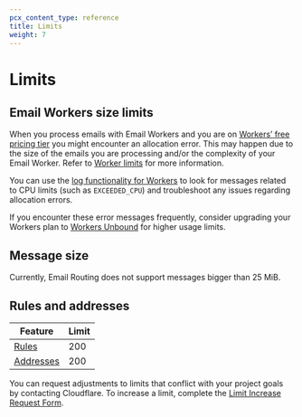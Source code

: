 ```yaml
---
pcx_content_type: reference
title: Limits
weight: 7
---
```


# Limits

## Email Workers size limits

When you process emails with Email Workers and you are on [Workers’ free pricing tier](/workers/platform/pricing/) you might encounter an allocation error. This may happen due to the size of the emails you are processing and/or the complexity of your Email Worker. Refer to [Worker limits](/workers/platform/limits/#worker-limits) for more information.

You can use the [log functionality for Workers](/workers/learning/logging-workers/) to look for messages related to CPU limits (such as `EXCEEDED_CPU`) and troubleshoot any issues regarding allocation errors.

If you encounter these error messages frequently, consider upgrading your Workers plan to [Workers Unbound](/workers/platform/limits/#unbound-usage-model) for higher usage limits.

## Message size

Currently, Email Routing does not support messages bigger than 25 MiB.

## Rules and addresses

Feature | Limit
--- | ---
[Rules](/email-routing/setup/email-routing-addresses/) | 200
[Addresses](/email-routing/setup/email-routing-addresses/#destination-addresses) | 200

You can request adjustments to limits that conflict with your project goals by contacting Cloudflare. To increase a limit, complete the [Limit Increase Request Form](https://forms.gle/DU9DkvYZoKhgGG6b6).